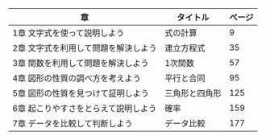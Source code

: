 |章|タイトル|ページ|
|---|---|---|
|	1章	文字式を使って説明しよう	|	式の計算		|	9	|
|	2章	文字式を利用して問題を解決しよう	|	連立方程式		|	35	|
|	3章	関数を利用して問題を解決しよう	|	1次関数		|	57	|
|	4章	図形の性質の調べ方を考えよう	|	平行と合同		|	95	|
|	5章	図形の性質を見つけて証明しよう	|	三角形と四角形		|	125	|
|	6章	起こりやすさをとらえて説明しよう	|	確率		|	159	|
|	7章	データを比較して判断しよう	|	データ比較		|	177	|
